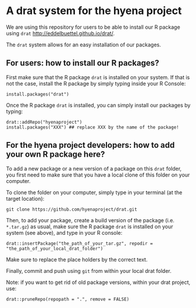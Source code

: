 # A drat system for the hyena project

We are using this repository for users to be able to install our R package using ```drat``` http://eddelbuettel.github.io/drat/.

The ```drat``` system allows for an easy installation of our packages.


## For users: how to install our R packages?

First make sure that the R package ```drat``` is installed on your system.
If that is not the case, install the R package by simply typing inside your R Console:

```{r}
install.packages("drat")
```

Once the R package ```drat``` is installed, you can simply install our packages by typing:

```{r}
drat::addRepo("hyenaproject")
install.packages("XXX") ## replace XXX by the name of the package!
```


## For the hyena project developers: how to add your own R package here?

To add a new package or a new version of a package on this ```drat``` folder, you first need to make sure that you have a local clone of this folder on your computer.

To clone the folder on your computer, simply type in your terminal (at the target location):

```
git clone https://github.com/hyenaproject/drat.git
```

Then, to add your package, create a build version of the package (i.e. ```*.tar.gz```) as usual, make sure the R package ```drat``` is installed on your system (see above), and type in your R console:

```
drat::insertPackage("the_path_of_your_tar.gz", repodir = "the_path_of_your_local_drat_folder")
```

Make sure to replace the place holders by the correct text. 

Finally, commit and push using ```git``` from within your local drat folder.

Note: if you want to get rid of old package versions, within your drat project, use: 
```
drat::pruneRepo(repopath = ".", remove = FALSE)
```